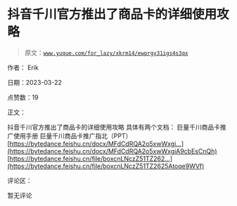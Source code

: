 # 抖音千川官方推出了商品卡的详细使用攻略

> 原文：[`www.yuque.com/for_lazy/xkrm14/ewprgy31igs4s3qx`](https://www.yuque.com/for_lazy/xkrm14/ewprgy31igs4s3qx)

作者： Erik

日期：2023-03-22

点赞数：19

正文：

抖音千川官方推出了商品卡的详细使用攻略 具体有两个文档： 巨量千川商品卡推广使用手册 巨量千川商品卡推广指北（PPT） [https://bytedance.feishu.cn/docx/MFdCdRQA2o5xwWxgi...](https://bytedance.feishu.cn/docx/MFdCdRQA2o5xwWxgiA9cbEsCnQh) [https://bytedance.feishu.cn/file/boxcnLNczZ51TZ262...](https://bytedance.feishu.cn/file/boxcnLNczZ51TZ2625Atoqe9WVf)

评论区：

暂无评论

